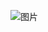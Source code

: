 ![图片](https://user-images.githubusercontent.com/86996619/125741499-7f211fc3-e4d4-4e4b-8f48-5e1f8209007c.png)
